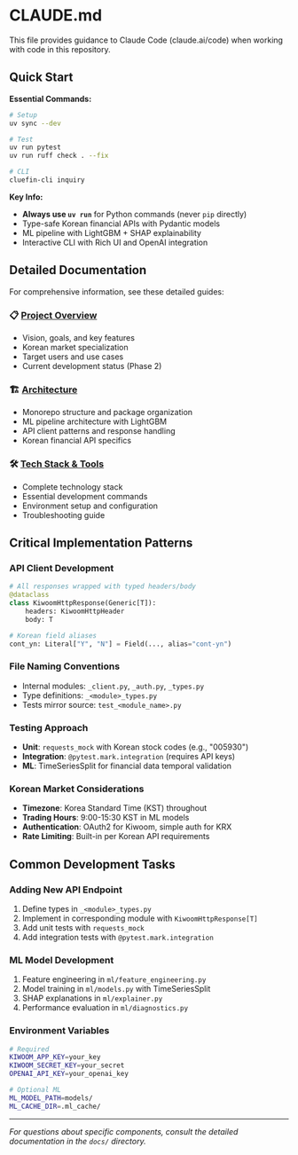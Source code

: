 # CLAUDE.md

This file provides guidance to Claude Code (claude.ai/code) when working with code in this repository.

## Quick Start

**Essential Commands:**
```bash
# Setup
uv sync --dev

# Test
uv run pytest
uv run ruff check . --fix

# CLI
cluefin-cli inquiry
```

**Key Info:**
- **Always use `uv run`** for Python commands (never `pip` directly)
- Type-safe Korean financial APIs with Pydantic models
- ML pipeline with LightGBM + SHAP explainability
- Interactive CLI with Rich UI and OpenAI integration

## Detailed Documentation

For comprehensive information, see these detailed guides:

### 📋 [Project Overview](docs/PROJECT_OVERVIEW.md)
- Vision, goals, and key features
- Korean market specialization
- Target users and use cases
- Current development status (Phase 2)

### 🏗️ [Architecture](docs/ARCHITECTURE.md)  
- Monorepo structure and package organization
- ML pipeline architecture with LightGBM
- API client patterns and response handling
- Korean financial API specifics

### 🛠️ [Tech Stack & Tools](docs/TECH_STACK.md)
- Complete technology stack
- Essential development commands
- Environment setup and configuration
- Troubleshooting guide

## Critical Implementation Patterns

### API Client Development
```python
# All responses wrapped with typed headers/body
@dataclass
class KiwoomHttpResponse(Generic[T]):
    headers: KiwoomHttpHeader  
    body: T

# Korean field aliases
cont_yn: Literal["Y", "N"] = Field(..., alias="cont-yn")
```

### File Naming Conventions
- Internal modules: `_client.py`, `_auth.py`, `_types.py`
- Type definitions: `_<module>_types.py` 
- Tests mirror source: `test_<module_name>.py`

### Testing Approach
- **Unit**: `requests_mock` with Korean stock codes (e.g., "005930")
- **Integration**: `@pytest.mark.integration` (requires API keys)
- **ML**: TimeSeriesSplit for financial data temporal validation

### Korean Market Considerations
- **Timezone**: Korea Standard Time (KST) throughout
- **Trading Hours**: 9:00-15:30 KST in ML models
- **Authentication**: OAuth2 for Kiwoom, simple auth for KRX
- **Rate Limiting**: Built-in per Korean API requirements

## Common Development Tasks

### Adding New API Endpoint
1. Define types in `_<module>_types.py`
2. Implement in corresponding module with `KiwoomHttpResponse[T]`
3. Add unit tests with `requests_mock`
4. Add integration tests with `@pytest.mark.integration`

### ML Model Development
1. Feature engineering in `ml/feature_engineering.py`
2. Model training in `ml/models.py` with TimeSeriesSplit
3. SHAP explanations in `ml/explainer.py`
4. Performance evaluation in `ml/diagnostics.py`

### Environment Variables
```bash
# Required
KIWOOM_APP_KEY=your_key
KIWOOM_SECRET_KEY=your_secret
OPENAI_API_KEY=your_openai_key

# Optional ML
ML_MODEL_PATH=models/
ML_CACHE_DIR=.ml_cache/
```

---

*For questions about specific components, consult the detailed documentation in the `docs/` directory.*
